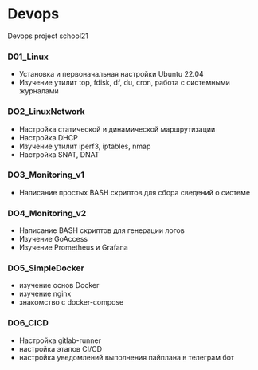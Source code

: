 # Devops
Devops project school21

### D01_Linux
- Установка и первоначальная настройки Ubuntu 22.04
- Изучение утилит top, fdisk, df, du, cron, работа с системными журналами

### DO2_LinuxNetwork
- Настройка статической и динамической маршрутизации
- Настройка DHCP
- Изучение утилит iperf3, iptables, nmap
- Настройка SNAT, DNAT

### DO3_Monitoring_v1
- Написание простых BASH скриптов для сбора сведений о системе

### DO4_Monitoring_v2
- Написание BASH скриптов для генерации логов
- Изучение GoAccess
- Изучение Prometheus и Grafana

### DO5_SimpleDocker
- изучение основ Docker
- изучение nginx
- знакомство с docker-compose

### DO6_CICD
- Настройка gitlab-runner
- настройка этапов CI/CD
- настройка уведомлений выполнения пайплана в телеграм бот